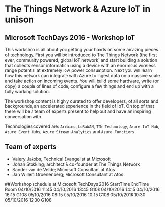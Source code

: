 # The Things Network & Azure IoT in unison
## Microsoft TechDays 2016 - Workshop IoT

This workshop is all about you getting your hands on some amazing pieces of technology. 
First you will be introduced to The Things Network (the first ever, community powered, global IoT network) and start building a solution that collects sensor information using a device with an enormous wireless range potential at extremely low power consumption. 
Next you will learn how this network can integrate with Azure to ingest data on a massive scale and take action on incoming events. 
You will build some hardware, write (or copy) a couple of lines of code, configure a few things and end up with a fully working solution. 

The workshop content is highly curated to offer developers, of all sorts and backgrounds, an accelerated experience in the field of IoT. 
On top of that there will be a team of experts present to help out and have an inspiring conversation with. 

Technologies covered are: `Arduino`, `LoRaWAN`, `TTN Technology`, `Azure IoT Hub`, `Azure Event Hubs`, `Azure Stream Analytics` and `Azure Functions`.

## Team of experts
- Valery Jakobs, Technical Evangelist at Microsoft 
- Johan Stokking; architect & co-founder at The Things Network
- Sander van de Velde; Microsoft Consultant at Atos
- Jan Willem Groenenberg; Microsoft Consultant at Atos

##Workshop schedule at Microsoft TechDays 2016
StartTime           EndTime             Room
04/10/2016 11:45    04/10/2016 13:45    G108
04/10/2016 14:15    04/10/2016 16:15    G108
05/10/2016 08:15    05/10/2016 10:15    G108
05/10/2016 10:30    05/10/2016 12:30    G108

